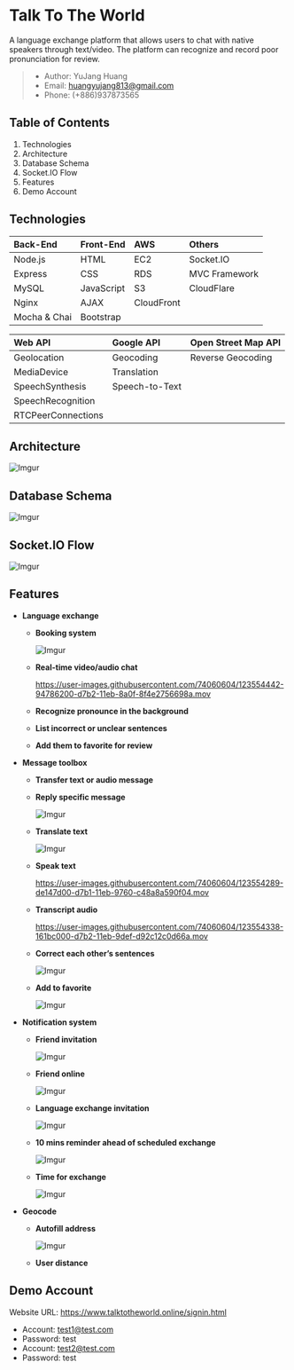 # Talk To The World
A language exchange platform that allows users to chat with native speakers through text/video. The platform can recognize and record poor pronunciation for review.

>* Author: YuJang Huang
>* Email: huangyujang813@gmail.com
>* Phone: (+886)937873565
## Table of Contents
1. Technologies
2. Architecture
3. Database Schema
4. Socket.IO Flow
5. Features
6. Demo Account

## Technologies
  | Back-End     | Front-End  | AWS        | Others        |
  | :----------- | :--------- | :--------- | :------------ |
  | Node.js      | HTML       | EC2        | Socket.IO     |
  | Express      | CSS        | RDS        | MVC Framework |
  | MySQL        | JavaScript | S3         | CloudFlare    |
  | Nginx        | AJAX       | CloudFront |               |
  | Mocha & Chai | Bootstrap  |            |               |
  
  | Web API            | Google API     | Open Street Map API |
  | :----------------- | :------------- | :------------------ |
  | Geolocation        | Geocoding      | Reverse Geocoding   |
  | MediaDevice        | Translation    |                     |
  | SpeechSynthesis    | Speech-to-Text |                     |
  | SpeechRecognition  |                |                     |
  | RTCPeerConnections |                |                     |

  
## Architecture
![Imgur](https://i.imgur.com/lrE7RB2.png)

## Database Schema
![Imgur](https://i.imgur.com/kFLN9d7.png)

## Socket.IO Flow
![Imgur](https://i.imgur.com/h9XLSSx.png)

## Features
* **Language exchange**
  * **Booking system**

    ![Imgur](https://i.imgur.com/4K7CoFu.gif)
  * **Real-time video/audio chat**

    https://user-images.githubusercontent.com/74060604/123554442-94786200-d7b2-11eb-8a0f-8f4e2756698a.mov
  * **Recognize pronounce in the background**
  * **List incorrect or unclear sentences**
  * **Add them to favorite for review**
* **Message toolbox**
  * **Transfer text or audio message**
  * **Reply specific message**

    ![Imgur](https://i.imgur.com/7nfdLGA.gif)
  * **Translate text**

    ![Imgur](https://i.imgur.com/9i2fKEj.gif)
  * **Speak text**

    https://user-images.githubusercontent.com/74060604/123554289-de147d00-d7b1-11eb-9760-c48a8a590f04.mov
  * **Transcript audio**

    https://user-images.githubusercontent.com/74060604/123554338-161bc000-d7b2-11eb-9def-d92c12c0d66a.mov
  * **Correct each other’s sentences**

    ![Imgur](https://i.imgur.com/aijEzP5.gif)
  * **Add to favorite**

    ![Imgur](https://i.imgur.com/GFoQVrA.gif)
* **Notification system**
  * **Friend invitation**

    ![Imgur](https://i.imgur.com/BjRD8l4.gif)
  * **Friend online**

    ![Imgur](https://i.imgur.com/TyyafaG.gif)
  * **Language exchange invitation**

    ![Imgur](https://i.imgur.com/yRz7rZc.gif)
  * **10 mins reminder ahead of scheduled exchange**

    ![Imgur](https://i.imgur.com/cVyv4g6.gif)
  * **Time for exchange**

    ![Imgur](https://i.imgur.com/wMlxhKV.gif)
* **Geocode**
  * **Autofill address**

    ![Imgur](https://i.imgur.com/JsHDfax.gif)
  * **User distance**
 
## Demo Account
Website URL: https://www.talktotheworld.online/signin.html
  * Account: test1@test.com
  * Password: test
  * Account: test2@test.com
  * Password: test
